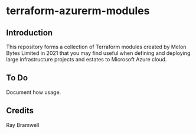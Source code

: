 # terraform-azurerm-modules

## Introduction
This repository forms a collection of Terraform modules created by Melon Bytes Limited in 2021 that you may find useful when defining and deploying large infrastructure projects and estates to Microsoft Azure cloud.

## To Do
Document how usage.

## Credits

Ray Bramwell